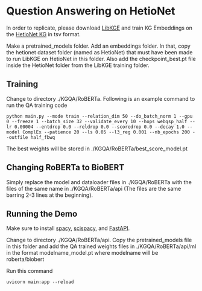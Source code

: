 # Question Answering on HetioNet
In order to replicate, please download [LibKGE](https://github.com/uma-pi1/kge) and train KG Embeddings on the [HetioNet KG](https://github.com/hetio/hetionet) in tsv format.

Make a pretrained_models folder. Add an embeddings folder. In that, copy the hetionet dataset folder (named as HetioNet) that must have been made to run LibKGE on HetioNet in this folder. Also add the checkpoint_best.pt file inside the HetioNet folder from the LibKGE training folder.


## Training

Change to directory ./KGQA/RoBERTa. Following is an example command to run the QA training code

```
python main.py --mode train --relation_dim 50 --do_batch_norm 1 --gpu 0 --freeze 1 --batch_size 32 --validate_every 10 --hops webqsp_half --lr 0.00004 --entdrop 0.0 --reldrop 0.0 --scoredrop 0.0 --decay 1.0 --model ComplEx --patience 20 --ls 0.05 --l3_reg 0.001 --nb_epochs 200 --outfile half_fbwq
```

The best weights will be stored in ./KGQA/RoBERTa/best_score_model.pt

## Changing RoBERTa to BioBERT
Simply replace the model and dataloader files in ./KGQA/RoBERTa with the files of the same name in ./KGQA/RoBERTa/api (The files are the same barring 2-3 lines at the beginning).


## Running the Demo
Make sure to install [spacy](https://spacy.io/usage), [scispacy](https://allenai.github.io/scispacy/), and [FastAPI](https://towardsdatascience.com/how-to-deploy-a-machine-learning-model-with-fastapi-docker-and-github-actions-13374cbd638a).

Change to directory ./KGQA/RoBERTa/api. Copy the pretrained_models file in this folder and add the QA trained weights files in ./KGQA/RoBERTa/api/ml in the format modelname_model.pt where modelname will be roberta/biobert

Run this command
```
uvicorn main:app --reload
```
